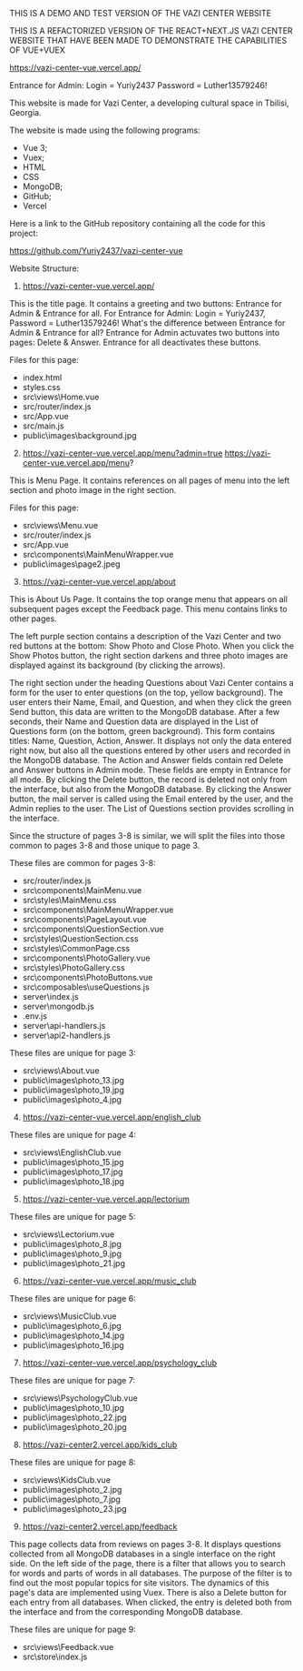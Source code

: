 THIS IS A DEMO AND TEST VERSION OF THE VAZI CENTER WEBSITE

THIS IS A REFACTORIZED VERSION OF THE REACT+NEXT.JS VAZI CENTER WEBSITE THAT HAVE BEEN MADE TO DEMONSTRATE THE CAPABILITIES OF VUE+VUEX

https://vazi-center-vue.vercel.app/

Entrance for Admin: Login = Yuriy2437 Password = Luther13579246!

This website is made for Vazi Center, a developing cultural space in Tbilisi, Georgia.

The website is made using the following programs:

- Vue 3;
- Vuex;
- HTML
- CSS
- MongoDB;
- GitHub;
- Vercel

Here is a link to the GitHub repository containing all the code for this project:

https://github.com/Yuriy2437/vazi-center-vue

Website Structure:

1. https://vazi-center-vue.vercel.app/

This is the title page. It contains a greeting and two buttons: Entrance for Admin & Entrance for all.
For Entrance for Admin: Login = Yuriy2437, Password = Luther13579246!
What's the difference between Entrance for Admin & Entrance for all?
Entrance for Admin actuvates two buttons into pages: Delete & Answer.
Entrance for all deactivates these buttons.

Files for this page:

- index.html
- styles.css
- src\views\Home.vue
- src/router/index.js
- src/App.vue
- src/main.js
- public\images\background.jpg

2. https://vazi-center-vue.vercel.app/menu?admin=true
   https://vazi-center-vue.vercel.app/menu?

This is Menu Page. It contains references on all pages of menu into the left section and photo image in the right section.

Files for this page:

- src\views\Menu.vue
- src/router/index.js
- src/App.vue
- src\components\MainMenuWrapper.vue
- public\images\page2.jpeg

3. https://vazi-center-vue.vercel.app/about

This is About Us Page. It contains the top orange menu that appears on all subsequent pages except the Feedback page. This menu contains links to other pages.

The left purple section contains a description of the Vazi Center and two red buttons at the bottom: Show Photo and Close Photo. When you click the Show Photos button, the right section darkens and three photo images are displayed against its background (by clicking the arrows).

The right section under the heading Questions about Vazi Center contains a form for the user to enter questions (on the top, yellow background). The user enters their Name, Email, and Question, and when they click the green Send button, this data are written to the MongoDB database. After a few seconds, their Name and Question data are displayed in the List of Questions form (on the bottom, green background). This form contains titles: Name, Question, Action, Answer. It displays not only the data entered right now, but also all the questions entered by other users and recorded in the MongoDB database. The Action and Answer fields contain red Delete and Answer buttons in Admin mode. These fields are empty in Entrance for all mode. By clicking the Delete button, the record is deleted not only from the interface, but also from the MongoDB database. By clicking the Answer button, the mail server is called using the Email entered by the user, and the Admin replies to the user. The List of Questions section provides scrolling in the interface.

Since the structure of pages 3-8 is similar, we will split the files into those common to pages 3-8 and those unique to page 3.

These files are common for pages 3-8:

- src/router/index.js
- src\components\MainMenu.vue
- src\styles\MainMenu.css
- src\components\MainMenuWrapper.vue
- src\components\PageLayout.vue
- src\components\QuestionSection.vue
- src\styles\QuestionSection.css
- src\styles\CommonPage.css
- src\components\PhotoGallery.vue
- src\styles\PhotoGallery.css
- src\components\PhotoButtons.vue
- src\composables\useQuestions.js
- server\index.js
- server\mongodb.js
- .env.js
- server\api-handlers.js
- server\api2-handlers.js

These files are unique for page 3:

- src\views\About.vue
- public\images\photo_13.jpg
- public\images\photo_19.jpg
- public\images\photo_4.jpg

4. https://vazi-center-vue.vercel.app/english_club

These files are unique for page 4:

- src\views\EnglishClub.vue
- public\images\photo_15.jpg
- public\images\photo_17.jpg
- public\images\photo_18.jpg

5. https://vazi-center-vue.vercel.app/lectorium

These files are unique for page 5:

- src\views\Lectorium.vue
- public\images\photo_8.jpg
- public\images\photo_9.jpg
- public\images\photo_21.jpg

6. https://vazi-center-vue.vercel.app/music_club

These files are unique for page 6:

- src\views\MusicClub.vue
- public\images\photo_6.jpg
- public\images\photo_14.jpg
- public\images\photo_16.jpg

7. https://vazi-center-vue.vercel.app/psychology_club

These files are unique for page 7:

- src\views\PsychologyClub.vue
- public\images\photo_10.jpg
- public\images\photo_22.jpg
- public\images\photo_20.jpg

8. https://vazi-center2.vercel.app/kids_club

These files are unique for page 8:

- src\views\KidsClub.vue
- public\images\photo_2.jpg
- public\images\photo_7.jpg
- public\images\photo_23.jpg

9. https://vazi-center2.vercel.app/feedback

This page collects data from reviews on pages 3-8. It displays questions collected from all MongoDB databases in a single interface on the right side. On the left side of the page, there is a filter that allows you to search for words and parts of words in all databases. The purpose of the filter is to find out the most popular topics for site visitors. The dynamics of this page's data are implemented using Vuex. There is also a Delete button for each entry from all databases. When clicked, the entry is deleted both from the interface and from the corresponding MongoDB database.

These files are unique for page 9:

- src\views\Feedback.vue
- src\store\index.js

